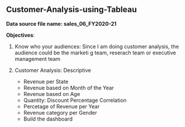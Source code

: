 ## Customer-Analysis-using-Tableau
**Data source file name: sales_06_FY2020-21**

**Objectives**:

1. Know who your audiences: Since I am doing customer analysis, the audience could be the marketi g team, reserach team or executive management team

3. Customer Analysis: Descriptive

   - Revenue per State
   - Revenue based on Month of the Year
   - Revenue based on Age
   - Quantity: Discount Percentage Correlation
   - Percetage of Revenue per Year
   - Revenue category per Gender
   - Build the dashboard
   
   
